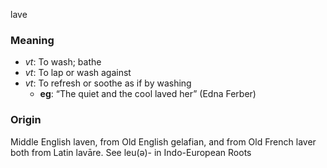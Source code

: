 lave
### Meaning
+ _vt_: To wash; bathe
+ _vt_: To lap or wash against
+ _vt_: To refresh or soothe as if by washing
    + __eg__: “The quiet and the cool laved her” (Edna Ferber)

### Origin

Middle English laven, from Old English gelafian, and from Old French laver both from Latin lavāre. See leu(ə)- in Indo-European Roots
